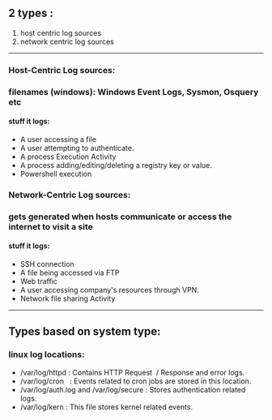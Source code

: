 ## 2 types : 
1. host centric log sources 
2. network centric log sources 
--- 
### Host-Centric Log sources:
### filenames (windows): Windows Event Logs, Sysmon, Osquery etc 
#### stuff it logs: 
- A user accessing a file
- A user attempting to authenticate.
- A process Execution Activity
- A process adding/editing/deleting a registry key or value.
- Powershell execution
### Network-Centric Log sources:
### gets generated when hosts communicate or access the internet to visit a site 
#### stuff it logs:
- SSH connection
- A file being accessed via FTP
- Web traffic
- A user accessing company's resources through VPN.
- Network file sharing Activity
---
## Types based on system type:
### linux log locations:
- /var/log/httpd : Contains HTTP Request  / Response and error logs.
- /var/log/cron   : Events related to cron jobs are stored in this location.
- /var/log/auth.log and /var/log/secure : Stores authentication related logs.  
- /var/log/kern : This file stores kernel related events.
